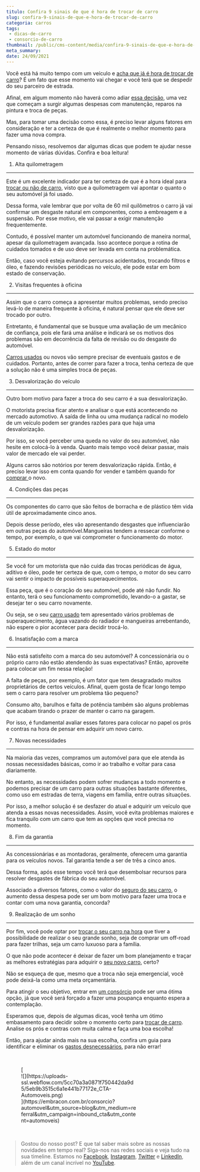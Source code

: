 ```yaml
---
titulo: Confira 9 sinais de que é hora de trocar de carro
slug: confira-9-sinais-de-que-e-hora-de-trocar-de-carro
categoria: carros
tags:
 - dicas-de-carro
 - consorcio-de-carro
thumbnail: /public/cms-content/media/confira-9-sinais-de-que-e-hora-de-trocar-de-carro.jpg
meta_summary: 
date: 24/09/2021
---
```

Você está há muito tempo com um veículo e [acha que já é hora de trocar de carro](https://www.embracon.com.br/blog/7-coisas-para-levar-em-consideracao-ao-escolher-um-carro)? É um fato que esse momento vai chegar e você terá que se despedir do seu parceiro de estrada.

Afinal, em algum momento não haverá como adiar [essa decisão](https://www.embracon.com.br/blog/7-coisas-para-levar-em-consideracao-ao-escolher-um-carro), uma vez que começam a surgir algumas despesas com manutenção, reparos na pintura e troca de peças.

Mas, para tomar uma decisão como essa, é preciso levar alguns fatores em consideração e ter a certeza de que é realmente o melhor momento para fazer uma nova compra.

Pensando nisso, resolvemos dar algumas dicas que podem te ajudar nesse momento de várias dúvidas. Confira e boa leitura!

1. Alta quilometragem
---------------------

Este é um excelente indicador para ter certeza de que é a hora ideal para [trocar ou não de carro](https://www.embracon.com.br/blog/saiba-o-que-considerar-para-escolher-o-carro-ideal), visto que a quilometragem vai apontar o quanto o seu automóvel já foi usado.

Dessa forma, vale lembrar que por volta de 60 mil quilômetros o carro já vai confirmar um desgaste natural em componentes, como a embreagem e a suspensão. Por esse motivo, ele vai passar a exigir manutenção frequentemente.

Contudo, é possível manter um automóvel funcionando de maneira normal, apesar da quilometragem avançada. Isso acontece porque a rotina de cuidados tomados e de uso deve ser levada em conta na problemática.

Então, caso você esteja evitando percursos acidentados, trocando filtros e óleo, e fazendo revisões periódicas no veículo, ele pode estar em bom estado de conservação.

2. Visitas frequentes à oficina
-------------------------------

Assim que o carro começa a apresentar muitos problemas, sendo preciso levá-lo de maneira frequente à oficina, é natural pensar que ele deve ser trocado por outro.

Entretanto, é fundamental que se busque uma avaliação de um mecânico de confiança, pois ele fará uma análise e indicará se os motivos dos problemas são em decorrência da falta de revisão ou do desgaste do automóvel.

[Carros usados](https://www.embracon.com.br/blog/comprar-carro-usado-com-a-carta-de-credito-do-consorcio) ou novos vão sempre precisar de eventuais gastos e de cuidados. Portanto, antes de correr para fazer a troca, tenha certeza de que a solução não é uma simples troca de peças.

3. Desvalorização do veículo
----------------------------

Outro bom motivo para fazer a troca do seu carro é a sua desvalorização.

O motorista precisa ficar atento e analisar o que está acontecendo no mercado automotivo. A saída de linha ou uma mudança radical no modelo de um veículo podem ser grandes razões para que haja uma desvalorização.

Por isso, se você perceber uma queda no valor do seu automóvel, não hesite em colocá-lo à venda. Quanto mais tempo você deixar passar, mais valor de mercado ele vai perder.

Alguns carros são notórios por terem desvalorização rápida. Então, é preciso levar isso em conta quando for vender e também quando for [comprar ](https://www.embracon.com.br/blog/vantagens-consorcio-automovel)o novo.

4. Condições das peças
----------------------

Os componentes do carro que são feitos de borracha e de plástico têm vida útil de aproximadamente cinco anos.

Depois desse período, eles vão apresentando desgastes que influenciarão em outras peças do automóvel.Mangueiras tendem a ressecar conforme o tempo, por exemplo, o que vai comprometer o funcionamento do motor.

5. Estado do motor
------------------

Se você for um motorista que não cuida das trocas periódicas de água, aditivo e óleo, pode ter certeza de que, com o tempo, o motor do seu carro vai sentir o impacto de possíveis superaquecimentos.

Essa peça, que é o coração do seu automóvel, pode até não fundir. No entanto, terá o seu funcionamento comprometido, levando-o a gastar, se desejar ter o seu carro novamente.

Ou seja, se o seu [carro usado](https://www.embracon.com.br/blog/comprar-carro-usado-com-a-carta-de-credito-do-consorcio) tem apresentado vários problemas de superaquecimento, água vazando do radiador e mangueiras arrebentando, não espere o pior acontecer para decidir trocá-lo.

6. Insatisfação com a marca
---------------------------

Não está satisfeito com a marca do seu automóvel? A concessionária ou o próprio carro não estão atendendo às suas expectativas? Então, aproveite para colocar um fim nessa relação!

A falta de peças, por exemplo, é um fator que tem desagradado muitos proprietários de certos veículos. Afinal, quem gosta de ficar longo tempo sem o carro para resolver um problema tão pequeno?

Consumo alto, barulhos e falta de potência também são alguns problemas que acabam tirando o prazer de manter o carro na garagem.

Por isso, é fundamental avaliar esses fatores para colocar no papel os prós e contras na hora de pensar em adquirir um novo carro.

7. Novas necessidades
---------------------

Na maioria das vezes, compramos um automóvel para que ele atenda às nossas necessidades básicas, como ir ao trabalho e voltar para casa diariamente.

No entanto, as necessidades podem sofrer mudanças a todo momento e podemos precisar de um carro para outras situações bastante diferentes, como uso em estradas de terra, viagens em família, entre outras situações.

Por isso, a melhor solução é se desfazer do atual e adquirir um veículo que atenda a essas novas necessidades. Assim, você evita problemas maiores e fica tranquilo com um carro que tem as opções que você precisa no momento.

8. Fim da garantia
------------------

As concessionárias e as montadoras, geralmente, oferecem uma garantia para os veículos novos. Tal garantia tende a ser de três a cinco anos.

Dessa forma, após esse tempo você terá que desembolsar recursos para resolver desgastes de fábrica do seu automóvel.

Associado a diversos fatores, como o valor do [seguro do seu carro](https://www.embracon.com.br/blog/seguro-de-consorcio-quando-vale-a-pena), o aumento dessa despesa pode ser um bom motivo para fazer uma troca e contar com uma nova garantia, concorda?

9. Realização de um sonho
-------------------------

Por fim, você pode optar por [trocar o seu carro na hora](https://www.embracon.com.br/blog/vantagens-consorcio-automovel) que tiver a possibilidade de realizar o seu grande sonho, seja de comprar um off-road para fazer trilhas, seja um carro luxuoso para a família.

O que não pode acontecer é deixar de fazer um bom planejamento e traçar as melhores estratégias para adquirir o [seu novo carro](https://www.embracon.com.br/blog/4-motivos-para-voce-comprar-um-carro-novo), certo?

Não se esqueça de que, mesmo que a troca não seja emergencial, você pode deixá-la como uma meta orçamentária.

Para atingir o seu objetivo, entrar em [um consórcio](https://www.embracon.com.br/blog/consorcio-de-carro-seminovo-vale-a-pena) pode ser uma ótima opção, já que você será forçado a fazer uma poupança enquanto espera a contemplação.

Esperamos que, depois de algumas dicas, você tenha um ótimo embasamento para decidir sobre o momento certo para [trocar de carro](https://www.embracon.com.br/blog/4-motivos-para-voce-comprar-um-carro-novo). Analise os prós e contras com muita calma e faça uma boa escolha!

Então, para ajudar ainda mais na sua escolha, confira um guia para identificar e eliminar os [gastos desnecessários](https://www.embracon.com.br/blog/como-identificar-e-eliminar-gastos-desnecessarios), para não errar!

‍

<figure class="w-richtext-figure-type-image w-richtext-align-center" style="max-width:310px">[<div>![](https://uploads-ssl.webflow.com/5cc70a3a0871f750442da9d5/5eb9b3515c6a1e441b77172e_CTA-Automoveis.png)</div>](https://embracon.com.br/consorcio?automovel&utm_source=blog&utm_medium=referral&utm_campaign=inbound_cta&utm_content=automoveis)</figure>‍

> Gostou do nosso post? E que tal saber mais sobre as nossas novidades em tempo real? Siga-nos nas redes sociais e veja tudo na sua timeline. Estamos no [Facebook](https://www.facebook.com/embracon/), [Instagram](https://www.instagram.com/embraconoficial/), [Twitter](https://twitter.com/embracon) e [LinkedIn](https://www.linkedin.com/company/1018875/), além de um canal incrível no [YouTube](https://www.youtube.com/channel/UCL-Y0mv9zc73Iek48NLUBzQ).

‍
